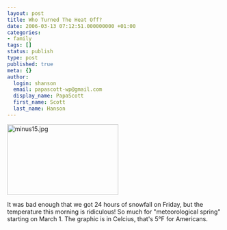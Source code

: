```yaml
---
layout: post
title: Who Turned The Heat Off?
date: 2006-03-13 07:12:51.000000000 +01:00
categories:
- family
tags: []
status: publish
type: post
published: true
meta: {}
author:
  login: shanson
  email: papascott-wp@gmail.com
  display_name: PapaScott
  first_name: Scott
  last_name: Hanson
---
```

<p><img src="http://www.papascott.de/wordpress/wp-content/uploads/2006/03//minus15.jpg" border="0" height="165" width="260" alt="minus15.jpg" /></p>
<p>It was bad enough that we got 24 hours of snowfall on Friday, but the temperature this morning is ridiculous! So much for "meteorological spring" starting on March 1. The graphic is in Celcius, that's 5&deg;F for Americans.</p>
